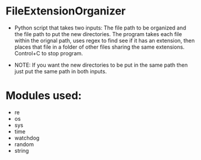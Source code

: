 # FileExtensionOrganizer

+ Python script that takes two inputs: The file path to be organized and the file path to put the new directories. The program takes each file within the orignal path, uses regex to find see if it has an extension, then places that file in a folder of other files sharing the same extensions. Control+C to stop program.

+ NOTE: If you want the new directories to be put in the same path then just put the same path in both inputs.

# Modules used:
+ re
+ os
+ sys
+ time
+ watchdog
+ random
+ string

